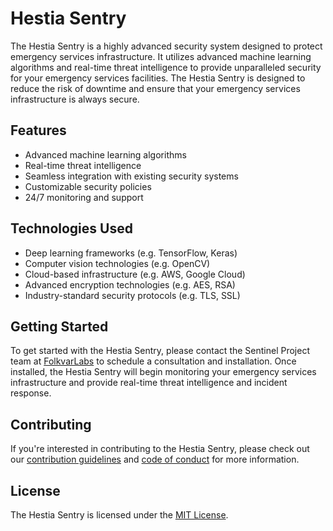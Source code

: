 # Hestia Sentry

The Hestia Sentry is a highly advanced security system designed to protect emergency services infrastructure. It utilizes advanced machine learning algorithms and real-time threat intelligence to provide unparalleled security for your emergency services facilities. The Hestia Sentry is designed to reduce the risk of downtime and ensure that your emergency services infrastructure is always secure.

## Features

* Advanced machine learning algorithms
* Real-time threat intelligence
* Seamless integration with existing security systems
* Customizable security policies
* 24/7 monitoring and support

## Technologies Used

* Deep learning frameworks (e.g. TensorFlow, Keras)
* Computer vision technologies (e.g. OpenCV)
* Cloud-based infrastructure (e.g. AWS, Google Cloud)
* Advanced encryption technologies (e.g. AES, RSA)
* Industry-standard security protocols (e.g. TLS, SSL)

## Getting Started

To get started with the Hestia Sentry, please contact the Sentinel Project team at [FolkvarLabs](https://www.folkvarlabs.com) to schedule a consultation and installation. Once installed, the Hestia Sentry will begin monitoring your emergency services infrastructure and provide real-time threat intelligence and incident response.

## Contributing

If you're interested in contributing to the Hestia Sentry, please check out our [contribution guidelines](CONTRIBUTING.md) and [code of conduct](CODE_OF_CONDUCT.md) for more information.

## License

The Hestia Sentry is licensed under the [MIT License](LICENSE).
